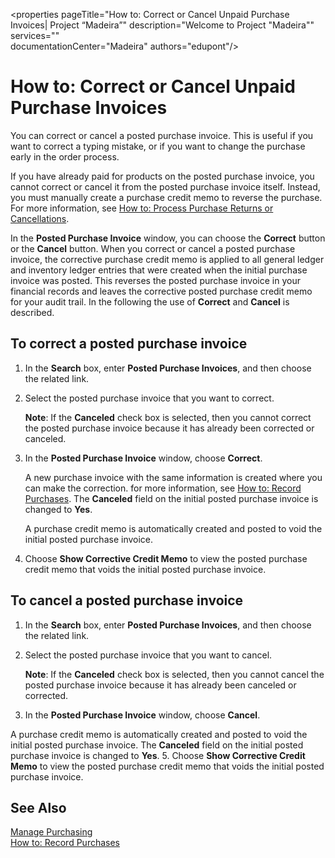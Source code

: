 <properties
                pageTitle="How to: Correct or Cancel Unpaid Purchase Invoices| Project “Madeira”"
                description="Welcome to Project "Madeira""
                services=""     
                documentationCenter="Madeira"
                authors="edupont"/>

# How to: Correct or Cancel Unpaid Purchase Invoices
You can correct or cancel a posted purchase invoice. This is useful if you want to correct a typing mistake, or if you want to change the purchase early in the order process.

If you have already paid for products on the posted purchase invoice, you cannot correct or cancel it from the posted purchase invoice itself. Instead, you must manually create a purchase credit memo to reverse the purchase. For more information, see [How to: Process Purchase Returns or Cancellations](purchasing-how-process-purchase-returns-cancellations.md).

In the **Posted Purchase Invoice** window, you can choose the **Correct** button or the **Cancel** button. When you correct or cancel a posted purchase invoice, the corrective purchase credit memo is applied to all general ledger and inventory ledger entries that were created when the initial purchase invoice was posted. This reverses the posted purchase invoice in your financial records and leaves the corrective posted purchase credit memo for your audit trail. In the following the use of **Correct** and **Cancel** is described.

## To correct a posted purchase invoice
1. In the **Search** box, enter **Posted Purchase Invoices**, and then choose the related link.  
2. Select the posted purchase invoice that you want to correct.

    **Note**: If the **Canceled** check box is selected, then you cannot correct the posted purchase invoice because it has already been corrected or canceled.
3. In the **Posted Purchase Invoice** window, choose **Correct**.

    A new purchase invoice with the same information is created where you can make the correction. for more information, see [How to: Record Purchases](purchasing-how-record-purchases.md). The **Canceled** field on the initial posted purchase invoice is changed to **Yes**.

    A purchase credit memo is automatically created and posted to void the initial posted purchase invoice.
4. Choose **Show Corrective Credit Memo** to view the posted purchase credit memo that voids the initial posted purchase invoice.

## To cancel a posted purchase invoice
1. In the **Search** box, enter **Posted Purchase Invoices**, and then choose the related link.  
2. Select the posted purchase invoice that you want to cancel.

    **Note**: If the **Canceled** check box is selected, then you cannot cancel the posted purchase invoice because it has already been canceled or corrected.
3. In the **Posted Purchase Invoice** window, choose **Cancel**.

  A purchase credit memo is automatically created and posted to void the initial posted purchase invoice. The **Canceled** field on the initial posted purchase invoice is changed to **Yes**.
5. Choose **Show Corrective Credit Memo** to view the posted purchase credit memo that voids the initial posted purchase invoice.

## See Also
[Manage Purchasing](purchasing-manage-purchasing.md)  
[How to: Record Purchases](purchasing-how-record-purchases.md)  
